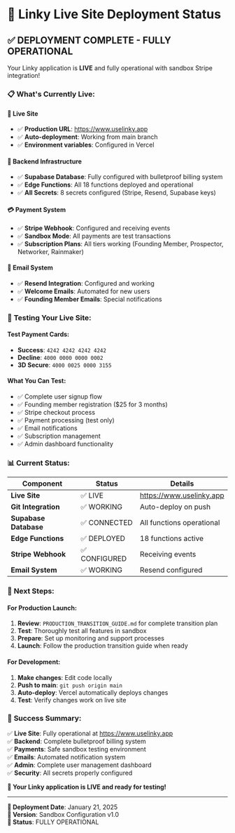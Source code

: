 # 🚀 Linky Live Site Deployment Status

## ✅ **DEPLOYMENT COMPLETE - FULLY OPERATIONAL**

Your Linky application is **LIVE** and fully operational with sandbox Stripe integration!

### 📋 **What's Currently Live:**

#### **🚀 Live Site**
- ✅ **Production URL**: https://www.uselinky.app
- ✅ **Auto-deployment**: Working from main branch
- ✅ **Environment variables**: Configured in Vercel

#### **🔧 Backend Infrastructure**
- ✅ **Supabase Database**: Fully configured with bulletproof billing system
- ✅ **Edge Functions**: All 18 functions deployed and operational
- ✅ **All Secrets**: 8 secrets configured (Stripe, Resend, Supabase keys)

#### **💳 Payment System**
- ✅ **Stripe Webhook**: Configured and receiving events
- ✅ **Sandbox Mode**: All payments are test transactions
- ✅ **Subscription Plans**: All tiers working (Founding Member, Prospector, Networker, Rainmaker)

#### **📧 Email System**
- ✅ **Resend Integration**: Configured and working
- ✅ **Welcome Emails**: Automated for new users
- ✅ **Founding Member Emails**: Special notifications

### 🧪 **Testing Your Live Site:**

#### **Test Payment Cards:**
- **Success**: `4242 4242 4242 4242`
- **Decline**: `4000 0000 0000 0002`
- **3D Secure**: `4000 0025 0000 3155`

#### **What You Can Test:**
- ✅ Complete user signup flow
- ✅ Founding member registration ($25 for 3 months)
- ✅ Stripe checkout process
- ✅ Payment processing (test only)
- ✅ Email notifications
- ✅ Subscription management
- ✅ Admin dashboard functionality

### 📊 **Current Status:**

| Component | Status | Details |
|-----------|--------|---------|
| **Live Site** | ✅ LIVE | https://www.uselinky.app |
| **Git Integration** | ✅ WORKING | Auto-deploy on push |
| **Supabase Database** | ✅ CONNECTED | All functions operational |
| **Edge Functions** | ✅ DEPLOYED | 18 functions active |
| **Stripe Webhook** | ✅ CONFIGURED | Receiving events |
| **Email System** | ✅ WORKING | Resend configured |

### 🎯 **Next Steps:**

#### **For Production Launch:**
1. **Review**: `PRODUCTION_TRANSITION_GUIDE.md` for complete transition plan
2. **Test**: Thoroughly test all features in sandbox
3. **Prepare**: Set up monitoring and support processes
4. **Launch**: Follow the production transition guide when ready

#### **For Development:**
1. **Make changes**: Edit code locally
2. **Push to main**: `git push origin main`
3. **Auto-deploy**: Vercel automatically deploys changes
4. **Test**: Verify changes work on live site

### 🎉 **Success Summary:**

✅ **Live Site**: Fully operational at https://www.uselinky.app  
✅ **Backend**: Complete bulletproof billing system  
✅ **Payments**: Safe sandbox testing environment  
✅ **Emails**: Automated notification system  
✅ **Admin**: Complete user management dashboard  
✅ **Security**: All secrets properly configured  

**🚀 Your Linky application is LIVE and ready for testing!**

---

**📅 Deployment Date**: January 21, 2025  
**🔧 Version**: Sandbox Configuration v1.0  
**🎯 Status**: FULLY OPERATIONAL 